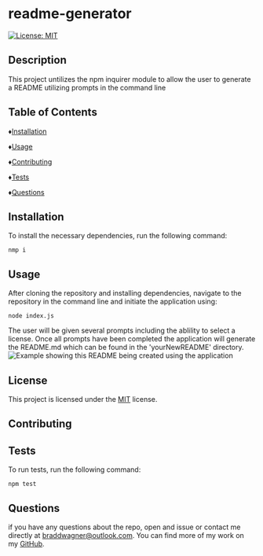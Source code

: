 # readme-generator
  [![License: MIT](https://img.shields.io/badge/License-MIT-yellow.svg)](https://opensource.org/licenses/MIT)

  ## Description
  This project untilizes the npm inquirer module to allow the user to generate a README utilizing prompts in the command line

  ## Table of Contents

  ♦︎[Installation](#installation)

  ♦︎[Usage](#usage)

  ♦︎[Contributing](#contributing)

  ♦︎[Tests](#tests)

  ♦︎[Questions](#questions)

  ## Installation

  To install the necessary dependencies, run the following command:

  ```
  nmp i
  ```

  ## Usage

  After cloning the repository and installing dependencies, navigate to the repository in the command line and initiate the application using: 
  ```
  node index.js
  ```
   The user will be given several prompts including the ablility to select a license. Once all prompts have been completed the application will generate the README.md which can be found in the 'yourNewREADME' directory.
   ![Example showing this README being created using the application]()

  ## License

  This project is licensed under the [MIT](https://opensource.org/licenses/MIT) license.

  ## Contributing

  

  ## Tests

  To run tests, run the following command:

  ```
  npm test
  ```

  ## Questions

  if you have any questions about the repo, open and issue or contact me directly at braddwagner@outlook.com. You can find more of my work on my [GitHub](https://github.com/braddwagner).

